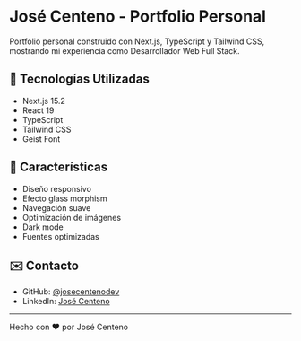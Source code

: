 # José Centeno - Portfolio Personal

Portfolio personal construido con Next.js, TypeScript y Tailwind CSS, mostrando mi experiencia como Desarrollador Web Full Stack.

## 🚀 Tecnologías Utilizadas

- Next.js 15.2
- React 19
- TypeScript
- Tailwind CSS
- Geist Font

## 📐 Características

- Diseño responsivo
- Efecto glass morphism
- Navegación suave
- Optimización de imágenes
- Dark mode
- Fuentes optimizadas

## ✉️ Contacto

- GitHub: [@josecentenodev](https://github.com/josecentenodev)
- LinkedIn: [José Centeno](https://linkedin.com/in/josecentenodev)

---
Hecho con ❤️ por José Centeno
